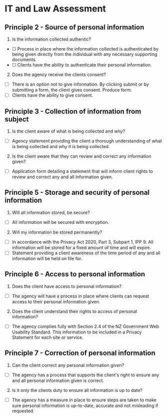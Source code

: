 # IT and Law Assessment

## Principle 2 - Source of personal information
<!-- Actionable item 1. Interpretation -->
1. Is the information collected authentic?
- [ ] <!-- Roman, should I be wording it like this --> Process in place where the information collected is authenticated by being given directly from the individual with any necessary supporting documents.
- [ ] <!-- or like this --> Clients have the ability to authenticate their personal information.
<!-- Actionable item 2. Interpretation -->
2. Does the agency receive the clients consent?
- [ ] There is an option not to give information. By clicking submit or by submitting a form, the client gives consent. Produce form.
- [ ] Clients have the ability to give consent.

## Principle 3 - Collection of information from subject
<!-- Actionable item 1. Interpretation -->
1. Is the client aware of what is being collected and why?
- [ ] Agency statement providing the client a thorough understanding of what is being collected and why it is being collected.
<!-- Actionable item 2. Interpretation -->
2. Is the client aware that they can review and correct any information given?
- [ ] Application form detailing a statement that will inform client rights to review and correct any and all information given.

## Principle 5 - Storage and security of personal information
<!-- Actionable item 1. Interpretation -->
1. Will all information stored, be secure?
- [ ] All information will be secured with encryption.
<!-- Actionable item 2. Interpretation -->
2. Will my information be stored permanently?
- [ ] In accordance with the Privacy Act 2020, Part 3, Subpart 1, IPP 9. All information will be stored for a fixed amount of time and will expire.
- [ ] Statement providing a client awareness of the time period of any and all information will be held on file for.

## Principle 6 - Access to personal information
<!-- Actionable item 1. Interpretation -->
1. Does the client have access to personal information?
- [ ] The agency will have a process in place where clients can request access to their personal information given.
<!-- Actionable item 2. Interpretation -->
2. Does the client understand their rights to access of personal information?
- [ ] The agency complies fully with Section 2.4 of the NZ Government Web Usability Standard. This information to be included in a Privacy Statement for each site or service.

## Principle 7 - Correction of personal information
<!-- Actionable item 1. Interpretation -->
1. Can the client correct any personal information given?
- [ ] The agency has a process that supports the client's right to ensure any and all personal information given is correct.
<!-- Actionable item 2. Interpretation -->
2. Is it only the clients duty to ensure all information is up to date?
- [ ] The agency has a measure in place to ensure steps are taken to make sure personal information is up-to-date, accurate and not misleading if requested.
